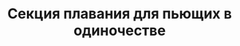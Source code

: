 ---
draft: false
slug: sektsiia-plavaniia-dlia-piushchikh-v-odinochestve-95fd43bc
title: Секция плавания для пьющих в одиночестве
type: books
params:
  authors:
  - Саша Карин
  bookTitle: Секция плавания для пьющих в одиночестве
  book_description: 'После принятия закона о добровольной эвтаназии реки и озера Москвы
    были превращены в подводные кладбища. Мара — молодой художник в творческом кризисе
    — готовится уйти в воду, но после знакомства с Лизой — девушкой, теряющей зрение,
    — начинает сомневаться в своем решении. Лиза тоже нуждается в помощи Мары: она
    живет в санатории, где пытается собрать свою жизнь из осколков после семейной
    трагедии. Перед Марой и Лизой стоит выбор: вместе бороться за счастье или сдаться,
    став частью бесконечной секции плавания.'
  cover: https://images-na.ssl-images-amazon.com/images/S/compressed.photo.goodreads.com/books/1599046663i/52151042.jpg
  isbn: '9785604458150'
  languages:
  - Русский
  goodreads_link: https://www.goodreads.com/book/show/52151042
  page_count: '302'
  publication_year: '2021'
  russian_audioversion: 'no'
  russian_translation_status: exists
  short_book_description: После принятия закона о добровольной эвтаназии реки и озера
    Москвы были превращены в подводные кладбища. Мара — молодой художник в творческом
    кризисе — готовится уйти в воду, но после знакомства с...
  tags:
  - 21st century
  - Loneliness
  - Russia
  - Russian literature
  - fiction
---